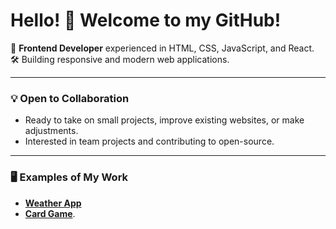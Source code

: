 # Hello! 👋 Welcome to my GitHub!

🎯 **Frontend Developer** experienced in HTML, CSS, JavaScript, and React.  
🛠️ Building responsive and modern web applications.  

---

### 💡 Open to Collaboration
- Ready to take on small projects, improve existing websites, or make adjustments.  
- Interested in team projects and contributing to open-source.  

---

### 🖥️ Examples of My Work
- [**Weather App**](https://myweatheronline.netlify.app/)
- [**Card Game**](https://card-memory-gamee.netlify.app/).  
